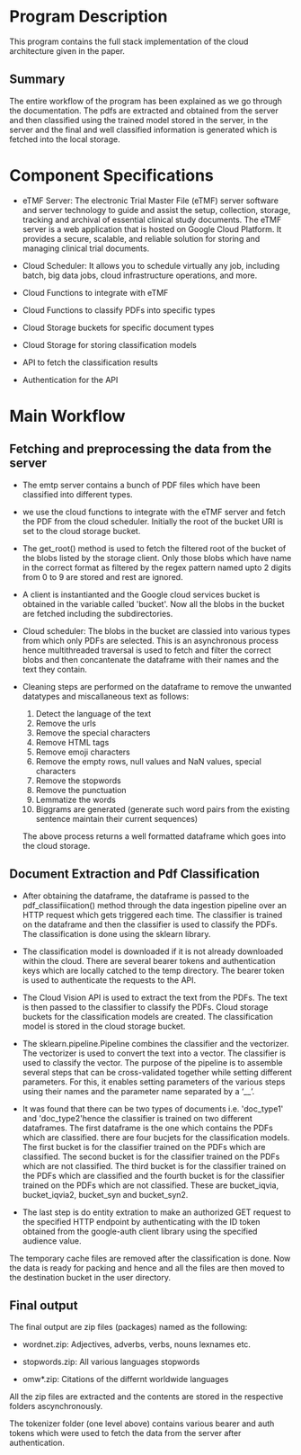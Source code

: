 # Program Description

This program contains the full stack implementation of the cloud architecture given in the paper.

## Summary
The entire workflow of the program has been explained as we go through the documentation. The pdfs are extracted and obtained from the server and then classified using the trained model stored in the server, in the server and the final and well classified information is generated which is fetched into the local storage.

# Component Specifications

* eTMF Server: The electronic Trial Master File (eTMF) server software and server technology to guide and assist the setup, collection, storage, tracking and archival of essential clinical study documents. The eTMF server is a web application that is hosted on Google Cloud Platform. It provides a secure, scalable, and reliable solution for storing and managing clinical trial documents.

* Cloud Scheduler: It allows you to schedule virtually any job, including batch, big data jobs, cloud 
infrastructure operations, and more.

* Cloud Functions to integrate with eTMF

* Cloud Functions to classify PDFs into specific types

* Cloud Storage buckets for specific document types

* Cloud Storage for storing classification models

* API to fetch the classification results

* Authentication for the API


# Main Workflow

## Fetching and preprocessing the data from the server

* The emtp server contains a bunch of PDF files which have been classified into different types. 

* we use the cloud functions to integrate with the eTMF server and fetch the PDF from the cloud scheduler. Initially the root of the bucket URI is set to the cloud storage bucket.

* The get_root() method is used to fetch the filtered root of the bucket of the blobs listed by the storage client. Only those blobs which have name in the correct format as filtered by the regex pattern named upto 2 digits from 0 to 9 are stored and rest are ignored.


* A client is instantianted and the Google cloud services bucket is obtained in the variable called 'bucket'. Now all the blobs in the bucket are fetched including the subdirectories.
 
 
* Cloud scheduler: The blobs in the bucket are classied into various types from which only PDFs are selected. This is an asynchronous process hence multithreaded traversal is used to fetch and filter the correct blobs and then concantenate the dataframe with their names and the text they contain.

* Cleaning steps are performed on the dataframe to remove the unwanted datatypes and miscallaneous text as follows:
    1. Detect the language of the text
    2. Remove the urls
    3. Remove the special characters
    4. Remove HTML tags
    5. Remove emoji characters
    6. Remove the empty rows, null values and NaN values, special characters
    7. Remove the stopwords
    8. Remove the punctuation
    9. Lemmatize the words
    10. Biggrams are generated (generate such word pairs from the existing sentence maintain their current sequences)


    The above process returns a well formatted dataframe which goes into the cloud storage.

## Document Extraction and Pdf Classification

* After obtaining the dataframe, the dataframe is passed to the pdf_classifiication() method through the data ingestion pipeline over an HTTP request which gets triggered each time. The classifier is trained on the dataframe and then the classifier is used to classify the PDFs. The classification is done using the sklearn library.

* The classification model is downloaded if it is not already downloaded within the cloud. There are several bearer tokens and authentication keys which are locally catched to the temp directory. The bearer token is used to authenticate the requests to the API.

* The Cloud Vision API is used to extract the text from the PDFs. The text is then passed to the classifier to classify the PDFs. Cloud storage buckets for the classification models are created. The classification model is stored in the cloud storage bucket.

* The sklearn.pipeline.Pipeline combines the classifier and the vectorizer. The vectorizer is used to convert the text into a vector. The classifier is used to classify the vector. The purpose of the pipeline is to assemble several steps that can be cross-validated together while setting different parameters. For this, it enables setting parameters of the various steps using their names and the parameter name separated by a ‘__’.

* It was found that there can be two types of documents i.e. 'doc_type1' and 'doc_type2'hence the classifier is trained on two different dataframes. The first dataframe is the one which contains the PDFs which are classified. there are four bucjets for the classification models. The first bucket is for the classifier trained on the PDFs which are classified. The second bucket is for the classifier trained on the PDFs which are not classified. The third bucket is for the classifier trained on the PDFs which are classified and the fourth bucket is for the classifier trained on the PDFs which are not classified. These are bucket_iqvia, bucket_iqvia2, bucket_syn and bucket_syn2.

* The last step is do entity extration to make an authorized GET request to the specified HTTP endpoint by authenticating with the ID token obtained from the google-auth client library using the specified audience value. 

The temporary cache files are removed after the classification is done. Now the data is ready for packing and hence and all the files are then moved to the destination bucket in the user directory.


## Final output

The final output are zip files (packages) named as the following:
* wordnet.zip: Adjectives, adverbs, verbs, nouns lexnames etc.

* stopwords.zip: All various languages stopwords

* omw*.zip: Citations of the differnt worldwide languages

All the zip files are extracted and the contents are stored in the respective folders ascynchronously.

The tokenizer folder (one level above) contains various bearer and auth tokens which were used to fetch the data from the server after authentication.